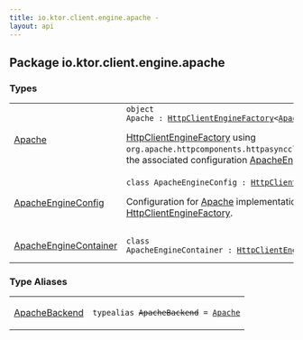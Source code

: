 ```yaml
---
title: io.ktor.client.engine.apache - 
layout: api
---
```




## Package io.ktor.client.engine.apache

### Types

<table class="api-docs-table">
<tbody>
<tr>
<td markdown="1">

<a href="-apache/index.html">Apache</a>


</td>
<td markdown="1">
<div class="signature"><code><span class="keyword">object </span><span class="identifier">Apache</span>&nbsp;<span class="symbol">:</span>&nbsp;<a href="../io.ktor.client.engine/-http-client-engine-factory/index.html"><span class="identifier">HttpClientEngineFactory</span></a><span class="symbol">&lt;</span><a href="-apache-engine-config/index.html"><span class="identifier">ApacheEngineConfig</span></a><span class="symbol">&gt;</span></code></div>

<a href="../io.ktor.client.engine/-http-client-engine-factory/index.html">HttpClientEngineFactory</a> using <code>org.apache.httpcomponents.httpasyncclient</code>
with the the associated configuration <a href="-apache-engine-config/index.html">ApacheEngineConfig</a>.


</td>
</tr>
<tr>
<td markdown="1">

<a href="-apache-engine-config/index.html">ApacheEngineConfig</a>


</td>
<td markdown="1">
<div class="signature"><code><span class="keyword">class </span><span class="identifier">ApacheEngineConfig</span>&nbsp;<span class="symbol">:</span>&nbsp;<a href="../io.ktor.client.engine/-http-client-engine-config/index.html"><span class="identifier">HttpClientEngineConfig</span></a></code></div>

Configuration for <a href="-apache/index.html">Apache</a> implementation of <a href="../io.ktor.client.engine/-http-client-engine-factory/index.html">HttpClientEngineFactory</a>.


</td>
</tr>
<tr>
<td markdown="1">

<a href="-apache-engine-container/index.html">ApacheEngineContainer</a>


</td>
<td markdown="1">
<div class="signature"><code><span class="keyword">class </span><span class="identifier">ApacheEngineContainer</span>&nbsp;<span class="symbol">:</span>&nbsp;<a href="../io.ktor.client/-http-client-engine-container/index.html"><span class="identifier">HttpClientEngineContainer</span></a></code></div>

</td>
</tr>
</tbody>
</table>

### Type Aliases

<table class="api-docs-table">
<tbody>
<tr>
<td markdown="1">

<a href="-apache-backend.html">ApacheBackend</a>


</td>
<td markdown="1">
<div class="signature"><code><span class="keyword">typealias </span><s><span class="identifier">ApacheBackend</span></s>&nbsp;<span class="symbol">=</span>&nbsp;<a href="-apache/index.html"><span class="identifier">Apache</span></a></code></div>

</td>
</tr>
</tbody>
</table>
